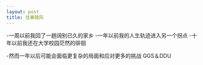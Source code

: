 ```yaml
---
layout: post
title: 往事随风
---
```


-一周以前我回了一趟阔别已久的家乡
-一年以前我的人生轨迹进入另一个拐点
-十年以前我还在大学校园茫然的徘徊

-然而一年以后可能会面临更复杂的局面和应对更多的挑战
GGS＆DDU
